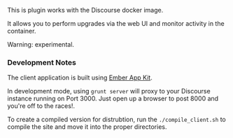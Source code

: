 This is plugin works with the Discourse docker image.

It allows you to perform upgrades via the web UI and monitor activity in the container.

Warning: experimental.

### Development Notes

The client application is built using [Ember App Kit](https://github.com/stefanpenner/ember-app-kit).

In development mode, using `grunt server` will proxy to your Discourse instance running on Port 3000.
Just open up a browser to post 8000 and you're off to the races!.

To create a compiled version for distrubtion, run the `./compile_client.sh` to compile the site and
move it into the proper directories.
